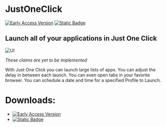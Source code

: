 # JustOneClick
[![Early Access Version](https://img.shields.io/badge/Beta%20Version%20-%20v0.0.2%20-%20orange)](https://github.com/DiamondPG/JustOneClick/releases) [![Static Badge](https://img.shields.io/badge/Stable%20Version%20-%20TBD%20-%20red)](https://github.com/DiamondPG/JustOneClick/releases)

## Launch all of your applications in Just One Click
![UI](https://github.com/DiamondPG/JustOneClick/assets/111537024/b58f3e68-06e0-41a5-946a-9ab864195b34)

*These claims are yet to be implemented*

With Just One Click you can launch large lists of apps. You can adjust the delay in between each launch. You can even open tabs in your favorite browser. You can schedule a date and time for a specified Profile to Launch. 

# Downloads:

- [![Early Access Version](https://img.shields.io/badge/Beta%20Version%20-%20v0.0.2%20-%20orange)](https://github.com/DiamondPG/JustOneClick/releases)
- [![Static Badge](https://img.shields.io/badge/Stable%20Version%20-%20TBD%20-%20red)](https://github.com/DiamondPG/JustOneClick/releases)
